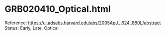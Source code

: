 # GRB020410_Optical.html

Reference: https://ui.adsabs.harvard.edu/abs/2005ApJ...624..880L/abstract
Status: Early, Late, Optical